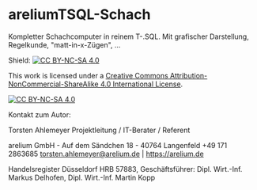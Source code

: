 # areliumTSQL-Schach
Kompletter Schachcomputer in reinem T-.SQL. Mit grafischer Darstellung, Regelkunde, "matt-in-x-Zügen", ...


Shield: [![CC BY-NC-SA 4.0][cc-by-nc-sa-shield]][cc-by-nc-sa]

This work is licensed under a
[Creative Commons Attribution-NonCommercial-ShareAlike 4.0 International License][cc-by-nc-sa].

[![CC BY-NC-SA 4.0][cc-by-nc-sa-image]][cc-by-nc-sa]

[cc-by-nc-sa]: http://creativecommons.org/licenses/by-nc-sa/4.0/
[cc-by-nc-sa-image]: https://licensebuttons.net/l/by-nc-sa/4.0/88x31.png
[cc-by-nc-sa-shield]: https://img.shields.io/badge/License-CC%20BY--NC--SA%204.0-lightgrey.svg






Kontakt zum Autor:


Torsten Ahlemeyer
Projektleitung / IT-Berater / Referent
 

arelium GmbH - Auf dem Sändchen 18 - 40764 Langenfeld
+49 171 2863685 
torsten.ahlemeyer@arelium.de | https://arelium.de

Handelsregister Düsseldorf HRB 57883, Geschäftsführer: 
Dipl. Wirt.-Inf. Markus Delhofen, Dipl. Wirt.-Inf. Martin Kopp
